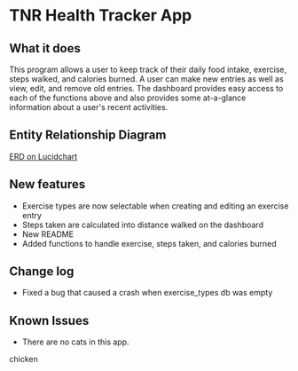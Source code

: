 # TNR Health Tracker App

## What it does
This program allows a user to keep track of their daily food intake, exercise, steps walked, and calories burned. A user can make new entries as well as view, edit, and remove old entries. The dashboard provides easy access to each of the functions above and also provides some at-a-glance information about a user's recent activities.

## Entity Relationship Diagram
[ERD on Lucidchart ](https://www.lucidchart.com/documents/view/560e7b04-f0f9-439d-9ecc-925a5eaa7f09)

## New features
* Exercise types are now selectable when creating and editing an exercise entry
* Steps taken are calculated into distance walked on the dashboard
* New README
* Added functions to handle exercise, steps taken, and calories burned


## Change log
* Fixed a bug that caused a crash when exercise_types db was empty


## Known Issues
* There are no cats in this app.

chicken
